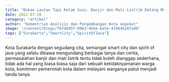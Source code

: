 ```yaml
---
title: "Bukan Lautan Tapi Kolam Susu. Banjir dan Mati Listrik Datang Menghidupimu"
date: 2022-07-28
category: "artikel"
author: "Kementrian Analisis dan Pengembangan Kota anpekot"
image: "/content/blogs/f6fdb95f-8963-4bbe-ba5e-419646207ad6"
tags: ["Surakarta","SmartCity","SpiritOfJava"]
---
```


Kota Surakarta dengan segudang cita, semangat smart city dan spirit of java yang selalu dibawa mengundang berbagai tanya dan cerita, permasalahan banjir dan mati listrik tentu tidak boleh dianggap sederhana, tidak ada hal yang biasa biasa saja dari sebuah ketidaknyamanan warga kota, komitmen pemerintah kota dalam melayani warganya patut menjadi tanda tanya.
